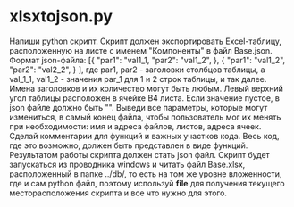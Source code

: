# xlsxtojson.py

Напиши python скрипт. Скрипт должен экспортировать Excel-таблицу, расположенную на листе с именем "Компоненты" в файл Base.json. Формат json-файла:
[{         "par1": "val1_1,
         "par2": "val1_2",
       },
       {
         "par1": "val1_2",
         "par2": "val2_2",
       }
     ],
где par1, par2 - заголовки столбцов таблицы, а val_1_1, val1_2 - значения par_1 для 1 и 2 строк таблицы, и так далее. Имена заголовков и их количество могут быть любым. Левый верхний угол таблицы расположен в ячейке B4 листа. Если значение пустое, в json файле должно быть "".
Выведи все параметры, которые могут измениться, в самый конец файла, чтобы пользователь мог их менять при необходимости: имя и адреса файлов, листов, адреса ячеек. Сделай комментарии для функций и важных участков кода. Весь код, где это возможно, должен быть представлен в виде функций. Результатом работы скрипта должен стать json файл. Скрипт будет запускаться из проводника windows и читать файл Base.xlsx, расположенный в папке ../db/, то есть на том же уровне вложенности, где и сам python файл, поэтому используй __file__ для получения текущего месторасположения скрипта и все что нужно для этого.